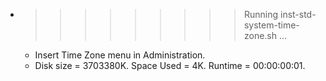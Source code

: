 * >>>>>>>>> Running inst-std-system-time-zone.sh ...
  * Insert Time Zone menu in Administration.
  * Disk size = 3703380K. Space Used = 4K. Runtime = 00:00:00:01.
